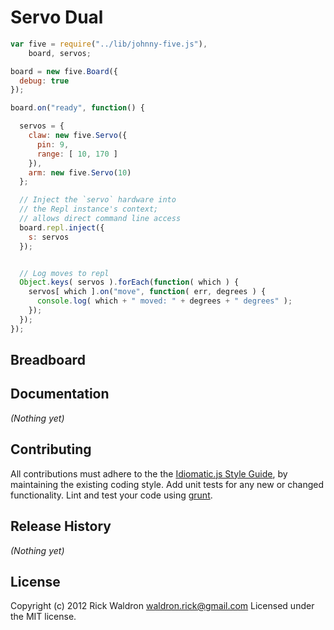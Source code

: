 # Servo Dual

```javascript
var five = require("../lib/johnny-five.js"),
    board, servos;

board = new five.Board({
  debug: true
});

board.on("ready", function() {

  servos = {
    claw: new five.Servo({
      pin: 9,
      range: [ 10, 170 ]
    }),
    arm: new five.Servo(10)
  };

  // Inject the `servo` hardware into
  // the Repl instance's context;
  // allows direct command line access
  board.repl.inject({
    s: servos
  });


  // Log moves to repl
  Object.keys( servos ).forEach(function( which ) {
    servos[ which ].on("move", function( err, degrees ) {
      console.log( which + " moved: " + degrees + " degrees" );
    });
  });
});

```

## Breadboard




## Documentation

_(Nothing yet)_









## Contributing
All contributions must adhere to the the [Idiomatic.js Style Guide](https://github.com/rwldrn/idiomatic.js),
by maintaining the existing coding style. Add unit tests for any new or changed functionality. Lint and test your code using [grunt](https://github.com/cowboy/grunt).

## Release History
_(Nothing yet)_

## License
Copyright (c) 2012 Rick Waldron <waldron.rick@gmail.com>
Licensed under the MIT license.
